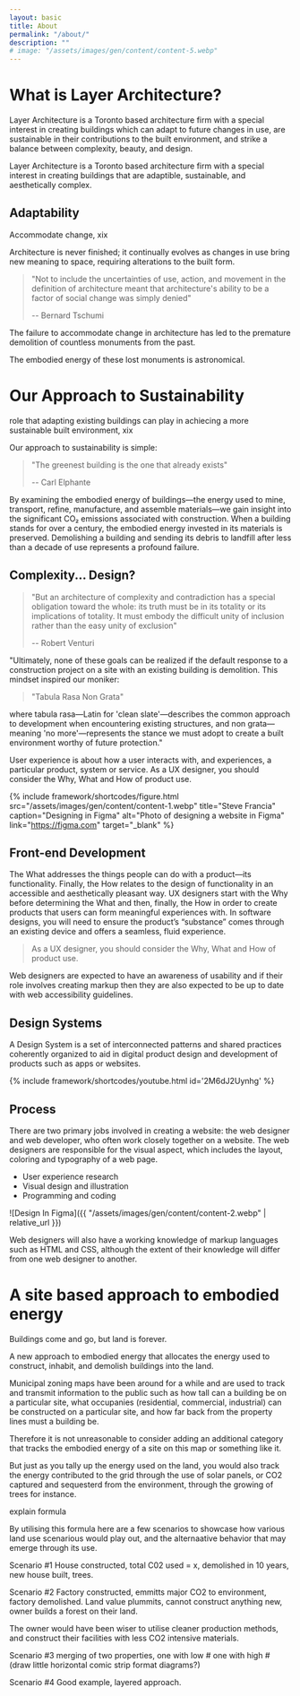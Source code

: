 ```yaml
---
layout: basic
title: About
permalink: "/about/"
description: ""
# image: "/assets/images/gen/content/content-5.webp"
---
```


# What is Layer Architecture?

Layer Architecture is a Toronto based architecture firm with a special interest in creating buildings which can adapt to future changes in use, are sustainable in their contributions to the built environment, and strike a balance between complexity, beauty, and design. 

Layer Architecture is a Toronto based architecture firm with a special interest in creating buildings that are adaptible, sustainable, and aesthetically complex.

## Adaptability

Accommodate change, xix

Architecture is never finished; it continually evolves as changes in use bring new meaning to space, requiring alterations to the built form.

> "Not to include the uncertainties of use, action, and movement in the definition of architecture meant that architecture's ability to be a factor of social change was simply denied"
> 
> -- Bernard Tschumi

The failure to accommodate change in architecture has led to the premature demolition of countless monuments from the past.

The embodied energy of these lost monuments is astronomical. 

# Our Approach to Sustainability

role that adapting existing buildings can play in achiecing a more sustainable built environment, xix

Our approach to sustainability is simple:

> "The greenest building is the one that already exists"
>
> -- Carl Elphante


By examining the embodied energy of buildings—the energy used to mine, transport, refine, manufacture, and assemble materials—we gain insight into the significant CO₂ emissions associated with construction. When a building stands for over a century, the embodied energy invested in its materials is preserved. Demolishing a building and sending its debris to landfill after less than a decade of use represents a profound failure.


## Complexity... Design? 

> "But an architecture of complexity and contradiction has a special obligation toward the whole: its truth must be in its totality or its implications of totality. It must embody the difficult unity of inclusion rather than the easy unity of exclusion"
>
> -- Robert Venturi





"Ultimately, none of these goals can be realized if the default response to a construction project on a site with an existing building is demolition. This mindset inspired our moniker:

> "Tabula Rasa Non Grata"

where tabula rasa—Latin for 'clean slate'—describes the common approach to development when encountering existing structures, and non grata—meaning 'no more'—represents the stance we must adopt to create a built environment worthy of future protection."







User experience is about how a user interacts with, and experiences, a particular product, system or service. As a UX designer, you should consider the Why, What and How of product use.

{% include framework/shortcodes/figure.html src="/assets/images/gen/content/content-1.webp" title="Steve Francia" caption="Designing in Figma" alt="Photo of designing a website in Figma" link="https://figma.com" target="\_blank" %}

## Front-end Development

The What addresses the things people can do with a product—its functionality. Finally, the How relates to the design of functionality in an accessible and aesthetically pleasant way. UX designers start with the Why before determining the What and then, finally, the How in order to create products that users can form meaningful experiences with. In software designs, you will need to ensure the product’s “substance” comes through an existing device and offers a seamless, fluid experience.

> As a UX designer, you should consider the Why, What and How of product use.

Web designers are expected to have an awareness of usability and if their role involves creating markup then they are also expected to be up to date with web accessibility guidelines.

## Design Systems

A Design System is a set of interconnected patterns and shared practices coherently organized to aid in digital product design and development of products such as apps or websites.

{% include framework/shortcodes/youtube.html id='2M6dJ2Uynhg' %}

## Process

There are two primary jobs involved in creating a website: the web designer and web developer, who often work closely together on a website. The web designers are responsible for the visual aspect, which includes the layout, coloring and typography of a web page.

- User experience research
- Visual design and illustration
- Programming and coding

![Design In Figma]({{ "/assets/images/gen/content/content-2.webp" | relative_url }})

Web designers will also have a working knowledge of markup languages such as HTML and CSS, although the extent of their knowledge will differ from one web designer to another.

# A site based approach to embodied energy

Buildings come and go, but land is forever.

A new approach to embodied energy that allocates the energy used to construct, inhabit, and demolish buildings into the land. 

Municipal zoning maps have been around for a while and are used to track and transmit information to the public such as how tall can a building be on a particular site, what occupanies (residential, commercial, industrial) can be constructed on a particular site, and how far back from the property lines must a building be. 

Therefore it is not unreasonable to consider adding an additional category that tracks the embodied energy of a site on this map or something like it. 

But just as you tally up the energy used on the land, you would also track the energy contributed to the grid through the use of solar panels, or CO2 captured and sequesterd from the environment, through the growing of trees for instance. 

explain formula

By utilising this formula here are a few scenarios to showcase how various land use scenarious would play out, and the alternaative behavior that may emerge through its use. 

Scenario #1
House constructed, total C02 used = x, demolished in 10 years, new house built, trees. 

Scenario #2
Factory constructed, emmitts major CO2 to environment, factory demolished. Land value plummits, cannot construct anything new, owner builds a forest on their land. 

The owner would have been wiser to utilise cleaner production methods, and construct their facilities with less CO2 intensive materials. 

Scenario #3
merging of two properties, one with low # one with high #
(draw little horizontal comic strip format diagrams?)

Scenario #4 
Good example, layered approach. 